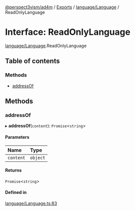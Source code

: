[@perspect3vism/ad4m](../README.md) / [Exports](../modules.md) / [language/Language](../modules/language_Language.md) / ReadOnlyLanguage

# Interface: ReadOnlyLanguage

[language/Language](../modules/language_Language.md).ReadOnlyLanguage

## Table of contents

### Methods

- [addressOf](language_Language.ReadOnlyLanguage.md#addressof)

## Methods

### addressOf

▸ **addressOf**(`content`): `Promise`<`string`\>

#### Parameters

| Name | Type |
| :------ | :------ |
| `content` | `object` |

#### Returns

`Promise`<`string`\>

#### Defined in

[language/Language.ts:83](https://github.com/perspect3vism/ad4m/blob/2628235/src/language/Language.ts#L83)
